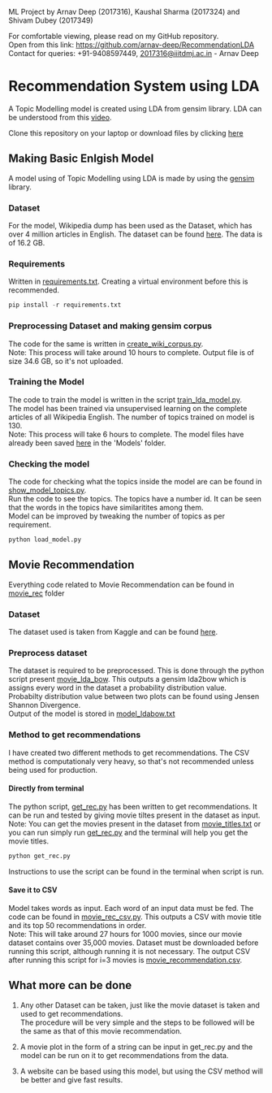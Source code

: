 ML Project by Arnav Deep (2017316), Kaushal Sharma (2017324) and Shivam Dubey (2017349)

For comfortable viewing, please read on my GitHub repository.<br>
Open from this link: https://github.com/arnav-deep/RecommendationLDA<br>
Contact for queries: +91-9408597449, 2017316@iiitdmj.ac.in - Arnav Deep<br>

# Recommendation System using LDA
A Topic Modelling model is created using LDA from gensim library. LDA can be understood from this [video](https://www.youtube.com/watch?v=3mHy4OSyRf0).

Clone this repository on your laptop or download files by clicking [here](https://github.com/arnav-deep/RecommendationLDA/archive/master.zip)

## Making Basic Enlgish Model
A model using of Topic Modelling using LDA is made by using the [gensim](https://pypi.org/project/gensim/) library.

### Dataset
For the model, Wikipedia dump has been used as the Dataset, which has over 4 million articles in English. The dataset can be found [here](https://dumps.wikimedia.org/enwiki/latest/enwiki-latest-pages-articles.xml.bz2). The data is of 16.2 GB.

### Requirements
Written in [requirements.txt](https://github.com/arnav-deep/RecommendationLDA/blob/master/requirements.txt). Creating a virtual environment before this is recommended.
```python
pip install -r requirements.txt
```

### Preprocessing Dataset and making gensim corpus
The code for the same is written in [create_wiki_corpus.py](https://github.com/arnav-deep/RecommendationLDA/blob/master/create_wiki_corpus.py).<br>
Note: This process will take around 10 hours to complete. Output file is of size 34.6 GB, so it's not uploaded.

### Training the Model
The code to train the model is written in the script [train_lda_model.py](https://github.com/arnav-deep/RecommendationLDA/blob/master/train_lda_model.py).<br>
The model has been trained via unsupervised learning on the complete articles of all Wikipedia English. The number of topics trained on model is 130.<br>
Note: This process will take 6 hours to complete. The model files have already been saved [here](https://github.com/arnav-deep/RecommendationLDA/tree/master/Models) in the 'Models' folder.

### Checking the model
The code for checking what the topics inside the model are can be found in [show_model_topics.py](https://github.com/arnav-deep/RecommendationLDA/blob/master/show_model_topics.py).<br>
Run the code to see the topics. The topics have a number id. It can be seen that the words in the topics have similaritites among them.<br>
Model can be improved by tweaking the number of topics as per requirement.

```python
python load_model.py
```

## Movie Recommendation
Everything code related to Movie Recommendation can be found in [movie_rec](https://github.com/arnav-deep/RecommendationLDA/blob/master/movie_rec) folder

### Dataset
The dataset used is taken from Kaggle and can be found [here](https://www.kaggle.com/jrobischon/wikipedia-movie-plots).

### Preprocess dataset
The dataset is required to be preprocessed. This is done through the python script present [movie_lda_bow](https://github.com/arnav-deep/RecommendationLDA/blob/master/movie_rec/movie_lda_bow.py). This outputs a gensim lda2bow which is assigns every word in the dataset a probability distribution value.<br>
Probabilty distribution value between two plots can be found using Jensen Shannon Divergence.<br>
Output of the model is stored in [model_ldabow.txt](https://github.com/arnav-deep/RecommendationLDA/blob/master/movie_rec/movie_ldabow.txt)

### Method to get recommendations
I have created two different methods to get recommendations. The CSV method is computationaly very heavy, so that's not recommended unless being used for production.

#### Directly from terminal
The python script, [get_rec.py](https://github.com/arnav-deep/RecommendationLDA/blob/master/movie_rec/get_rec.py) has been written to get recommendations. It can be run and tested by giving movie tiltes present in the dataset as input.<br>
Note: You can get the movies present in the dataset from [movie_titles.txt](https://github.com/arnav-deep/RecommendationLDA/blob/master/movie_rec/movie_titles.txt) or you can run simply run [get_rec.py](https://github.com/arnav-deep/RecommendationLDA/blob/master/movie_rec/get_rec.py) and the terminal will help you get the movie titles.
```python
python get_rec.py
```
Instructions to use the script can be found in the terminal when script is run.

#### Save it to CSV
Model takes words as input. Each word of an input data must be fed. The code can be found in [movie_rec_csv.py](https://github.com/arnav-deep/RecommendationLDA/blob/master/movie_rec/movie_rec_csv.py). This outputs a CSV with movie title and its top 50 recommendations in order.<br>
Note: This will take around 27 hours for 1000 movies, since our movie dataset contains over 35,000 movies. Dataset must be downloaded before running this script, although running it is not necessary. The output CSV after running this script for i=3 movies is [movie_recommendation.csv](https://github.com/arnav-deep/RecommendationLDA/blob/master/movie_rec/movie_recommendation.csv).

## What more can be done
1. Any other Dataset can be taken, just like the movie dataset is taken and used to get recommendations.<br>
The procedure will be very simple and the steps to be followed will be the same as that of this movie recommendation.<br>

2. A movie plot in the form of a string can be input in get_rec.py and the model can be run on it to get recommendations from the data.<br>

3. A website can be based using this model, but using the CSV method will be better and give fast results.

